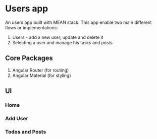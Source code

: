 # Users app

An users app built with MEAN stack. This app enable two main different flows or implementations:

1. Users - add a new user, update and delete it
2. Selecting a user and manage his tasks and posts

## Core Packages
1. Angular Router (for routing)
2. Angular Material (for styling)

## UI

### Home 
### Add User
### Todos and Posts
